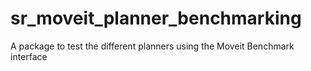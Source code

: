 # sr_moveit_planner_benchmarking

A package to test the different planners using the Moveit Benchmark interface